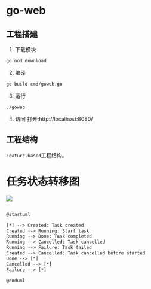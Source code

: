 # go-web

## 工程搭建
1. 下载模块
```shell
go mod download
```

2. 编译
```shell
go build cmd/goweb.go
```

3. 运行
```shell
./goweb
```

4. 访问
打开:http://localhost:8080/

## 工程结构
`Feature-based`工程结构。

# 任务状态转移图
![](./docs/uml/task-state-transition.png)
```xml

@startuml

[*] --> Created: Task created
Created --> Running: Start task
Running --> Done: Task completed
Running --> Cancelled: Task cancelled
Running --> Failure: Task failed
Created --> Cancelled: Task cancelled before started
Done --> [*]
Cancelled --> [*]
Failure --> [*]

@enduml

```